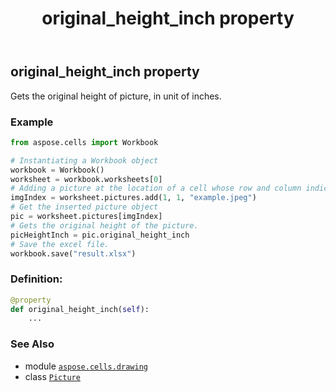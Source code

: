 ﻿---
title: original_height_inch property
second_title: Aspose.Cells for Python via .NET API References
description: 
type: docs
weight: 970
url: /aspose.cells.drawing/picture/original_height_inch/
is_root: false
---

## original_height_inch property


Gets the original height of picture, in unit of inches.

### Example 


```python
from aspose.cells import Workbook

# Instantiating a Workbook object
workbook = Workbook()
worksheet = workbook.worksheets[0]
# Adding a picture at the location of a cell whose row and column indices are 1 in the worksheet. It is "B2" cell
imgIndex = worksheet.pictures.add(1, 1, "example.jpeg")
# Get the inserted picture object
pic = worksheet.pictures[imgIndex]
# Gets the original height of the picture.
picHeightInch = pic.original_height_inch
# Save the excel file.
workbook.save("result.xlsx")

```
### Definition:
```python
@property
def original_height_inch(self):
    ...
```

### See Also
* module [`aspose.cells.drawing`](../../)
* class [`Picture`](/cells/python-net/aspose.cells.drawing/picture)
